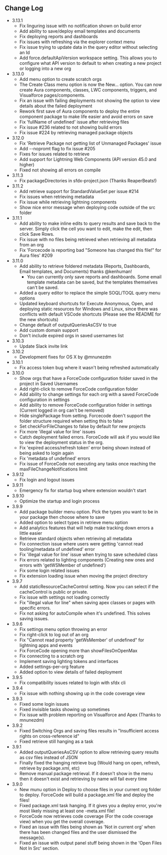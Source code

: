 ## Change Log

* 3.13.1
    * Fix linguring issue with no notification shown on build error
    * Add ability to save/deploy email templates and documents
    * Fix deploying reports and dashboards
    * Fix issues with refreshing via the explorer context menu
    * Fix issue trying to update data in the query editor without selecting an Id
    * Add force.defaultApiVersion workspace setting. This allows you to configure what API version to default to when creating a new project or logging into a new org
* 3.13.0
    * Add menu option to create scratch orgs
    * The Create Class menu option is now the New... option. You can now create Aura components, classes, LWC components, triggers, and Visualforce pages/components.
    * Fix an issue with failing deployments not showing the option to view details about the failed deployment
    * Rework first save of Aura components to deploy the entire component package to make life easier and avoid errors on save
    * Fix 'fullName of undefined' issue after retrieving files
    * Fix issue #236 related to not showing build errors
    * Fix issue #224 by retrieving managed package objects
* 3.12.0
    * Fix 'Retrieve Package not getting list of Unmanaged Packages' issue
    * Add --nopromt flag to fix issue #205
    * Fixes for issues related to retrieve
    * Add support for Lightning Web Components (API version 45.0 and higher)
    * Fixed not showing all errors on compile
* 3.11.3
    * Fix packageDirectories in sfdx-project.json (Thanks ReaperBeats!)
* 3.11.2
    * Add retrieve support for StandardValueSet per issue #214
    * Fix issues when retrieving metadata
    * Fix issue while retrieving lightning components
    * Show nice error message when deploying code outside of the src folder
* 3.11.1
    * Add ability to make inline edits to query results and save back to the server. Simply click the cell you want to edit, make the edit, then click Save Rows.
    * Fix issue with no files being retrieved when retrieving all metadata from an org
    * Fix 'Forcecode is reporting bad "Someone has changed this file!" for Aura files' #209
* 3.11.0
    * Add ability to retrieve foldered metadata (Reports, Dashboards, Email templates, and Documents) thanks @kenhuman!
        * You can currently only save reports and dashboards. Some email template metadata can be saved, but the templates themselves can't be saved.
    * Added a query editor to replace the simple SOQL/TOQL query menu options
    * Updated keyboard shortcuts for Execute Anonymous, Open, and deploying static resources for Windows and Linux, since there was conflicts with default VSCode shortcuts (Please see the README for the new shortcuts)
    * Change default of outputQueriesAsCSV to true
    * Add custom domain support
    * Don't include expired orgs in saved usernames list
* 3.10.3
    * Update Slack invite link
* 3.10.2
    * Development fixes for OS X by @mnunezdm
* 3.10.1
    * Fix access token bug where it wasn't being refreshed automatically
* 3.10.0
    * Show orgs that have a ForceCode configuration folder saved in the project in Saved Usernames
    * Add right-click to remove ForceCode configuration folder
    * Add ability to change settings for each org with a saved ForceCode configuration in settings
    * Add ability to remove ForceCode configuration folder in settings (Current logged in org can't be removed)
    * Hide singlePackage from setting. Forcecode doen't support the folder structure required when setting this to false
    * Set checkForFileChanges to false by default for new projects
    * Fix more 'illegal value for line' issues
    * Catch deployment failed errors. ForceCode will ask if you would like to view the deployment status in the org.
    * Fix 'expired access/refresh token' error being shown instead of being asked to login again
    * Fix 'metadata of undefined' errors
    * Fix issue of ForceCode not executing any tasks once reaching the maxFileChangeNotifications limit
* 3.9.12
    * Fix login and logout issues
* 3.9.11
    * Emergency fix for startup bug where extension wouldn't start
* 3.9.10
    * Optimize the startup and login process
* 3.9.9
    * Add package builder menu option. Pick the types you want to be in your package then choose where to save
    * Added option to select types in retrieve menu option
    * Add analytics features that will help make tracking down errors a little easier
    * Retrieve standard objects when retrieving all metadata
    * Fix connection issue where users were getting 'cannot read tooling/metadata of undefined' error
    * Fix 'illegal value for line' issue when trying to save scheduled class
    * Fix errors related to lighting components (Creating new ones and errors with 'getWSMember of undefined')
    * Fix some login related issues
    * Fix extension loading issue when moving the project directory
* 3.9.7
    * Add staticResourceCacheControl setting. Now you can select if the cacheControl is public or private.
    * Fix issue with settings not loading correctly
    * Fix "illegal value for line" when saving apex classes or pages with specific errors.
    * Fix not asking for autoCompile when it's undefined. This solves saving issues.
* 3.9.6
    * Fix settings menu option throwing an error
    * Fix right-click to log out of an org
    * Fix "Cannot read property 'getWsMember' of undefined" for lightning apps and events
    * Fix ForceCode opening more than showFilesOnOpenMax
    * Fix connecting to a scratch org
    * Implement saving lighting tokens and interfaces
    * Added settings-per-org feature
    * Added option to view details of failed deployment
* 3.9.5
    * Fix compatibility issues related to login with sfdx cli
* 3.9.4
    * Fix issue with nothing showing up in the code coverage view
* 3.9.3
    * Fixed some login issues
    * Fixed invisible tasks showing up sometimes
    * Fix issue with problem reporting on Visualforce and Apex (Thanks to mnunezdm)
* 3.9.2
    * Fixed Switching Orgs and saving files results in "Insufficient access rights on cross-reference id" 
    * Fixed retrieve still hanging as a task
* 3.9.1
    * Added outputQueriesAsCSV option to allow retrieving query results as csv files instead of JSON
    * Finally fixed the hanging retrieve bug (Would hang on open, refresh, retrieve by package.xml, etc)
    * Remove manual package retrieval. If it doesn't show in the menu then it doesn't exist and retrieving by name will fail every time
* 3.9.0
    * New munu option in Deploy to choose files in your current org folder to deploy. ForceCode will build a package.xml file and deploy the files!
    * Fixed package.xml task hanging. If it gives you a deploy error, you're most likely missing at least one -meta.xml file!
    * ForceCode now retrieves code coverage (For the code coverage view) when you get the overall coverage.
    * Fixed an issue with files being shown as 'Not in current org' when there has been changed files and the user dismissed the message(s).
    * Fixed an issue with output panel stuff being shown in the 'Open Files Not In Src' section.
